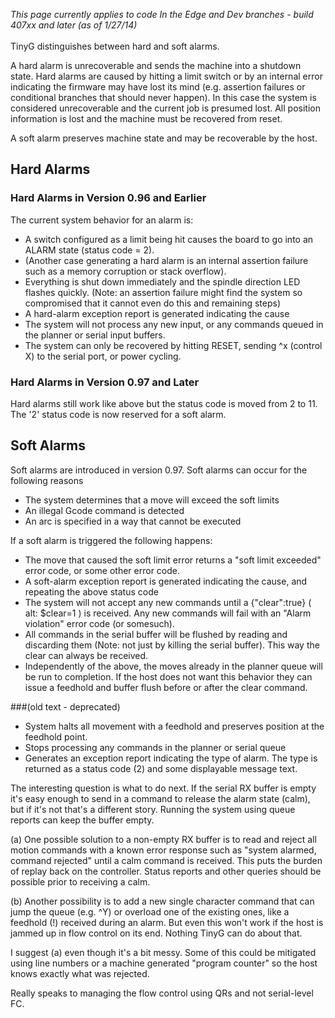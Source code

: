 _This page currently applies to code In the Edge and Dev branches - build 407xx and later (as of 1/27/14)_ <br><br>
TinyG distinguishes between hard and soft alarms. 

A hard alarm is unrecoverable and sends the machine into a shutdown state. Hard alarms are caused by hitting a limit switch or by an internal error indicating the firmware may have lost its mind (e.g. assertion failures or conditional branches that should never happen). In this case the system is considered unrecoverable and the current job is presumed lost. All position information is lost and the machine must be recovered from reset. 

A soft alarm preserves machine state and may be recoverable by the host.

## Hard Alarms 
### Hard Alarms in Version 0.96 and Earlier
The current system behavior for an alarm is:
* A switch configured as a limit being hit causes the board to go into an ALARM state (status code = 2). 
* (Another case generating a hard alarm is an internal assertion failure such as a memory corruption or stack overflow).
* Everything is shut down immediately and the spindle direction LED flashes quickly. (Note: an assertion failure might find the system so compromised that it cannot even do this and remaining steps)
* A hard-alarm exception report is generated indicating the cause
* The system will not process any new input, or any commands queued in the planner or serial input buffers.
* The system can only be recovered by hitting RESET, sending ^x (control X) to the serial port, or power cycling.

### Hard Alarms in Version 0.97 and Later
Hard alarms still work like above but the status code is moved from 2 to 11. The '2' status code is now reserved for a soft alarm.

## Soft Alarms 
Soft alarms are introduced in version 0.97. Soft alarms can occur for the following reasons
* The system determines that a move will exceed the soft limits
* An illegal Gcode command is detected
* An arc is specified in a way that cannot be executed

If a soft alarm is triggered the following happens:
* The move that caused the soft limit error returns a "soft limit exceeded" error code, or some other error code.
* A soft-alarm exception report is generated indicating the cause, and repeating the above status code
* The system will not accept any new commands until a {"clear":true} ( alt: $clear=1 ) is received. Any new commands will fail with an "Alarm violation" error code (or somesuch).
* All commands in the serial buffer will be flushed by reading and discarding them (Note: not just by killing the serial buffer). This way the clear can always be received.
* Independently of the above, the moves already in the planner queue will be run to completion. If the host does not want this behavior they can issue a feedhold and buffer flush before or after the clear command.



###(old text - deprecated)
* System halts all movement with a feedhold and preserves position at the feedhold point.
* Stops processing any commands in the planner or serial queue
* Generates an exception report indicating the type of alarm. The type is returned as a status code (2) and some displayable message text.

The interesting question is what to do next. If the serial RX buffer is empty it's easy enough to send in a command to release the alarm state (calm), but if it's not that's a different story. Running the system using queue reports can keep the buffer empty. 

(a) One possible solution to a non-empty RX buffer is to read and reject all motion commands with a known error response such as "system alarmed, command rejected" until a calm command is received. This puts the burden of replay back on the controller. Status reports and other queries should be possible prior to receiving a calm.

(b) Another possibility is to add a new single character command that can jump the queue (e.g. ^Y) or overload one of the existing ones, like a feedhold (!) received during an alarm. But even this won't work if the host is jammed up in flow control on its end. Nothing TinyG can do about that.

I suggest (a) even though it's a bit messy. Some of this could be mitigated using line numbers or a machine generated "program counter" so the host knows exactly what was rejected.

Really speaks to managing the flow control using QRs and not serial-level FC.